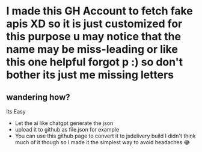 <h1>I made this GH Account to fetch fake apis XD so it is just customized for this purpose 
u may notice that the name may be miss-leading or like this one helpful forgot p :) so don't bother its just me missing letters </h1>
<h2>wandering how?</h2>
<p>Its Easy</p>
<ul>
  <li>Let the ai like chatgpt generate the json</li>
  <li>upload it to github as file.json for example</li>
  <li>You can use this github page to convert it to jsdelivery build I didn't think much of it though so I made it the simplest way to avoid headaches 😂</li>
</ul>

